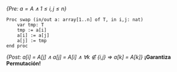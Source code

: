 
*{Pre: $a=A ∧ 1≤i,j≤n$}*
```LenguajeDeLaMateria
Proc swap (in/out a: array[1..n] of T, in i,j: nat)
	var tmp: T
	tmp := a[i]
	a[i] := a[j]
	a[j] := tmp
end proc
```
*{Post: a[i] = A[j] ∧ a[j] = A[i] ∧ ∀k ∉ {i,j} => a[k] = A[k]}*
**¡Garantiza Permutación!**